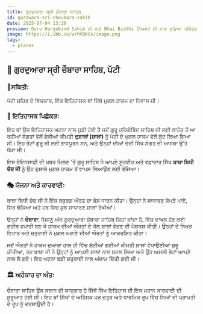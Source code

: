 ```yaml
---
title: ਗੁਰਦੁਆਰਾ ਸ੍ਰੀ ਚੌਬਾਰਾ ਸਾਹਿਬ
id: gurdwara-sri-chaubara-sahib
date: 2025-07-04 13:19
preview: Guru Hargobind Sahib ਜੀ ਅਤੇ Bhai Biddhi Chand ਜੀ ਨਾਲ ਜੁੜਿਆ ਪਵਿੱਤਰ ਸਥਾਨ।
image: https://i.ibb.co/wrhVQKGx/image.png
tags:
  - places
---
```

## 🕍 ਗੁਰਦੁਆਰਾ ਸ੍ਰੀ ਚੌਬਾਰਾ ਸਾਹਿਬ, ਪੱਟੀ

### 📍ਸਥਿਤੀ:

ਪੱਟੀ ਸ਼ਹਿਰ ਦੇ ਵਿਚਕਾਰ, ਇੱਕ ਇਤਿਹਾਸਕ ਥਾਂ ਜਿੱਥੇ ਮੁਗਲ ਹਾਕਮ ਦਾ ਨਿਵਾਸ ਸੀ।

### 📜 ਇਤਿਹਾਸਕ ਪਿਛੋਕੜ:

ਇਹ ਥਾਂ ਉਸ ਇਤਿਹਾਸਕ ਘਟਨਾ ਨਾਲ ਜੁੜੀ ਹੋਈ ਹੈ ਜਦੋਂ ਗੁਰੂ ਹਰਿਗੋਬਿੰਦ ਸਾਹਿਬ ਜੀ ਲਈ ਲਾਹੌਰ ਤੋਂ ਆ ਰਹੀਆਂ ਸੰਗਤਾਂ ਵੱਲੋਂ ਭੇਜੀਆਂ ਕੀਮਤੀ **ਦੁਸ਼ਾਲਾਂ (ਸ਼ਾਲਾਂ)** ਨੂੰ ਪੱਟੀ ਦੇ ਮੁਗਲ ਹਾਕਮ ਵੱਲੋਂ ਲੁੱਟ ਲਿਆ ਗਿਆ ਸੀ। ਇਹ ਭੇਟਾਂ ਗੁਰੂ ਜੀ ਲਈ ਭਾਵਪੂਰਨ ਸਨ, ਅਤੇ ਉਨ੍ਹਾਂ ਦੀਆਂ ਚੋਰੀ ਸਿੱਖ ਸੰਗਤ ਦੀ ਆਸਥਾ ਉੱਤੇ ਧੱਕਾ ਸੀ।

ਇਸ ਬੇਇਨਸਾਫ਼ੀ ਦੀ ਖ਼ਬਰ ਮਿਲਣ 'ਤੇ ਗੁਰੂ ਸਾਹਿਬ ਨੇ ਆਪਣੇ ਸ਼ੂਰਵੀਰ ਅਤੇ ਵਫ਼ਾਦਾਰ ਸਿੱਖ **ਬਾਬਾ ਬਿਧੀ ਚੰਦ ਜੀ** ਨੂੰ ਉਹ ਦੁਸ਼ਾਲੇ ਮੁਗਲ ਹਾਕਮ ਤੋਂ ਵਾਪਸ ਲਿਆਉਣ ਲਈ ਭੇਜਿਆ।

### 🎭 ਯੋਜਨਾ ਅਤੇ ਕਾਰਵਾਈ:

ਬਾਬਾ ਬਿਧੀ ਚੰਦ ਜੀ ਨੇ ਇੱਕ ਬਜ਼ੁਰਗ ਔਰਤ ਦਾ ਭੇਸ ਧਾਰਨ ਕੀਤਾ। ਉਨ੍ਹਾਂ ਨੇ ਸਾਧਾਰਣ ਕੱਪੜੇ ਪਾਏ, ਸਿਰ ਢੱਕਿਆ ਅਤੇ ਹਥ ਵਿਚ ਕੁਝ ਸਾਧਾਰਣ ਸ਼ਾਲਾਂ ਰੱਖੀਆਂ।

ਉਨ੍ਹਾਂ ਨੇ **ਚੌਬਾਰਾ**, ਜਿਸਨੂੰ ਅੱਜ ਗੁਰਦੁਆਰਾ ਚੌਬਾਰਾ ਸਾਹਿਬ ਕਿਹਾ ਜਾਂਦਾ ਹੈ, ਵਿੱਚ ਦਾਖਲ ਹੋਣ ਲਈ ਗਰੀਬ ਵਪਾਰੀ ਬਣ ਕੇ ਹਾਕਮ ਦੀਆਂ ਔਰਤਾਂ ਦੇ ਕੋਲ ਸ਼ਾਲਾਂ ਵੇਚਣ ਦੀ ਪੇਸ਼ਕਸ਼ ਕੀਤੀ। ਉਨ੍ਹਾਂ ਦੇ ਨਿਮਰ ਵਿਹਾਰ ਅਤੇ ਚਤੁਰਾਈ ਨੇ ਮੁਗਲ ਘਰਾਣੇ ਦੀਆਂ ਔਰਤਾਂ ਨੂੰ ਆਕਰਸ਼ਿਤ ਕੀਤਾ।

ਜਦੋਂ ਔਰਤਾਂ ਨੇ ਹਾਕਮ ਦੁਆਰਾ ਹਾਲ ਹੀ ਵਿੱਚ ਲੁੱਟੀਆਂ ਗਈਆਂ ਕੀਮਤੀ ਸ਼ਾਲਾਂ ਵੇਖਾਉਣੀਆਂ ਸ਼ੁਰੂ ਕੀਤੀਆਂ, ਤਦ ਬਾਬਾ ਜੀ ਨੇ ਉਨ੍ਹਾਂ ਨੂੰ ਆਪਣੀ ਸ਼ਾਲਾਂ ਨਾਲ ਬਦਲ ਲਿਆ ਅਤੇ ਉਹ ਅਸਲੀ ਭੇਟਾਂ ਆਪਣੇ ਨਾਲ ਲੈ ਗਏ। ਇਹ ਘਟਨਾ ਬੜੀ ਚਤੁਰਾਈ ਨਾਲ ਅੰਜਾਮ ਦਿੱਤੀ ਗਈ ਸੀ।

### 🏛️ ਅਹੰਕਾਰ ਦਾ ਅੰਤ:

ਚੌਬਾਰਾ ਸਾਹਿਬ ਉਸ ਸਥਾਨ ਦੀ ਯਾਦਗਾਰ ਹੈ ਜਿੱਥੋਂ ਸਿੱਖ ਇਤਿਹਾਸ ਦੀ ਇਕ ਮਹਾਨ ਕਾਰਵਾਈ ਦੀ ਸ਼ੁਰੂਆਤ ਹੋਈ ਸੀ। ਇਹ ਥਾਂ ਸਿੱਖਾਂ ਦੇ ਅਹਿੰਸਕ ਪਰ ਚਤੁਰ ਅਤੇ ਧਾਰਮਿਕ ਰੂਪ ਵਿੱਚ ਨਿਆਂ ਦੀ ਪ੍ਰਾਪਤੀ ਦੇ ਰੂਪ ਨੂੰ ਦਰਸਾਉਂਦੀ ਹੈ।